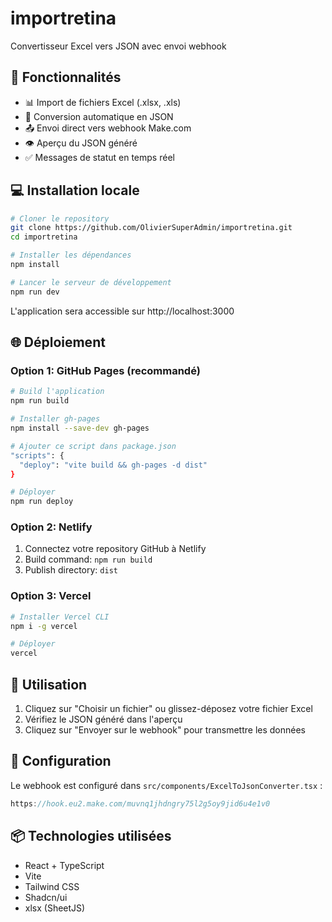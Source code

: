 # importretina

Convertisseur Excel vers JSON avec envoi webhook

## 🚀 Fonctionnalités

- 📊 Import de fichiers Excel (.xlsx, .xls)
- 🔄 Conversion automatique en JSON
- 📤 Envoi direct vers webhook Make.com
- 👁️ Aperçu du JSON généré
- ✅ Messages de statut en temps réel

## 💻 Installation locale

```bash
# Cloner le repository
git clone https://github.com/OlivierSuperAdmin/importretina.git
cd importretina

# Installer les dépendances
npm install

# Lancer le serveur de développement
npm run dev
```

L'application sera accessible sur http://localhost:3000

## 🌐 Déploiement

### Option 1: GitHub Pages (recommandé)

```bash
# Build l'application
npm run build

# Installer gh-pages
npm install --save-dev gh-pages

# Ajouter ce script dans package.json
"scripts": {
  "deploy": "vite build && gh-pages -d dist"
}

# Déployer
npm run deploy
```

### Option 2: Netlify

1. Connectez votre repository GitHub à Netlify
2. Build command: `npm run build`
3. Publish directory: `dist`

### Option 3: Vercel

```bash
# Installer Vercel CLI
npm i -g vercel

# Déployer
vercel
```

## 📝 Utilisation

1. Cliquez sur "Choisir un fichier" ou glissez-déposez votre fichier Excel
2. Vérifiez le JSON généré dans l'aperçu
3. Cliquez sur "Envoyer sur le webhook" pour transmettre les données

## 🔧 Configuration

Le webhook est configuré dans `src/components/ExcelToJsonConverter.tsx` :
```javascript
https://hook.eu2.make.com/muvnq1jhdngry75l2g5oy9jid6u4e1v0
```

## 📦 Technologies utilisées

- React + TypeScript
- Vite
- Tailwind CSS
- Shadcn/ui
- xlsx (SheetJS)